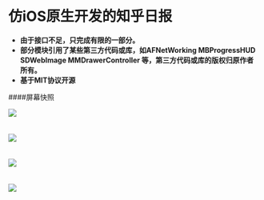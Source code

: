 # 仿iOS原生开发的知乎日报
 + **由于接口不足，只完成有限的一部分。**
 + **部分模块引用了某些第三方代码或库，如AFNetWorking MBProgressHUD SDWebImage MMDrawerController 等，第三方代码或库的版权归原作者所有。**
 + **基于MIT协议开源**

####屏幕快照

<img src="1.png">
<br/><br/><br/>
<img src="2.png">
<br/><br/><br/>
<img src="3.png">
<br/><br/><br/>
<img src="4.png">
